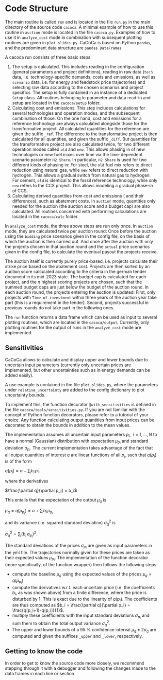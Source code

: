 # Code Structure

The main routine is called `run` and is located in the file `run.py` in the main directory of the source code `cacoca`. A minimal example of how to use this routine in `auction` mode is located in the file `cacoca.py`. Examples of how to use it in `analyze_cost` mode in combination with subsequent plotting routines are given in `plot_slides.py`. CaCoCa is based on Python `pandas`, and the predominant data structure are `pandas DataFrames`

A cacoca run consists of three basic steps:

1. The setup is calculated. This includes reading in the configuration (general parameters and project definitions), reading in raw data (`tech` data, i.e. technology-specific demands, costs and emissions, as well as `scenario` data, i.e. for energy and feedstock price trajectories) and selecting raw data according to the chosen scenarios and project specifics. The setup is fully contained in an instance of a dedicated `Setup` class. All routines belonging to parameter and data read-in and setup are located in the `cacoca/setup` folder.
2. Calculating cost and emissions. This step includes calculations for several technologies and operation modes, and the subsequent combination of those. On the one hand, cost and emissions for a reference technology are always calculated alongside those for the transformative project. All calculated quantities for the reference are given the suffix `_ref`. The difference to the transformative project is then calculated for all quantities, and given the suffix `_diff`. But quantities for the transformative project are also calculated twice, for two different operation modes called `old` and `new`. This allows phasing in of new technologies or new fuel mixes over time via the time-dependent scenario parameter `H2 Share`. In particular, `H2 Share` is used for two different kinds of phasing in: For steel, the `old` fuel mix refers to direct reduction using natural gas, while `new` refers to direct reduction with hydrogen. This allows a gradual switch from natural gas to hydrogen. For cement, `old` is identical to the fossil reference technology, while only `new` refers to the CCS project. This allows modeling a gradual phase-in of CCS.
3. Calculating derived quantities from cost and emissions ( and their differences), such as abatement costs. In `auction` mode, quantities only needed for the auction (the auction score and a budget cap) are also calculated. All routines concerned with performing calculations are located in the `cacoca/calc` folder.

In `analyze_cost` mode, the three above steps are run only once. In `auction` mode, they are calculated twice per auction round: Once before the auction using the `bidding` price scenarios given in the config file, on the basis of which the auction is then carried out. And once after the auction with only the projects chosen in that auction round and the `actual` price scenarios given in the config file, to calculate the eventual payout the projects receive.

The auction itself is currently purely price-based, i.e. projects calculate their strike price based on the abatement cost. Projects are then sorted by an auction score calculated according to the criteria in the german tender document in its mid-2023 state. The budget cap is calculated for each project, and the $n$ highest scoring projects are chosen, such that the summed budget caps are just below the budget of the auction round.
In each auction round, the projects entering the auction is updated: First, only projects with `Time of investment` within three years of the auction year take part (this is a requirement in the tender). Second, projects successful in previous rounds do not take part in the following ones.

The `run` function returns a data frame which can be used as input to several plotting routines, which are located in the `cacoca/output`. Currently, only plotting routines for the output of runs in the `analyze_cost` mode are implemented.

## Sensitivities

CaCoCa allows to calculate and display upper and lower bounds due to uncertain input parameters (currently only uncertain prices are implemented, but other uncertainties such as in energy demands can be added easily).

A use example is contained in the file `plot_slides.py`, where the parameters under `relative_uncertainty` are added to the config dictionary to plot uncertainty bounds.

To implement this, the function decorator `@with_sensitivities` is defined in the file `cacoca/tools/sensitivities.py`. If you are not familiar with the concept of Python function decorators, please refer to a tutorial of your choice. Any function calculating output quantities from input prices can be decorated to obtain the bounds in addition to the mean values.

The implementation assumes all uncertain input parameters $p_i,\;\;i=1,...,N$ to have a normal (Gaussian) distribution with expectation $\mu_{p_i}$ and standard deviation $\sigma_{p_i}$. The current implementation takes advantage of the fact that all output quantities of interest $q$ are linear functions of all $p_i$, such that $q(p_i)$ is of the form

$q(p_i) = a + \sum_i b_i \, p_i.$

where the derivatives

$\frac{\partial q}{\partial p_i} = b_i$

This entails that the expectation of the output $\mu_q$ is

$\mu_q = q(\mu_{p_i}) = a + \sum_i b_i \, \mu_{p_i}$

and its variance (i.e. squared standard deviation) $\sigma_q^2$ is

$\sigma_q^2 = \sum_i (b_i \, \sigma_{p_i})^2.$

The standard deviations of the prices $\sigma_{p_i}$ are given as input parameters in the yml file. The trajectories normally given for these prices are taken as their expected values $\mu_{p_i}$. The implementation of the function decorator (more specifically, of the function wrapper) then follows the following steps:

- compute the baseline $\mu_q$ using the expected values of the prices $\mu_q = q(\mu_{p_i})$
- compute the derivatives w.r.t. each uncertain price (i.e. the coefficients $b_i$, as was shown above) from a finite difference, where the price is disturbed by $1$. This is exact due to the linearity of $q(p_i)$. The coefficients are thus computed as $b_i = \frac{\partial q}{\partial p_i} = \frac{q(p_i+1)-q(p_i)}{1}$.
- multiply these coefficients with the input standard deviations $\sigma_{p_i}$ and sum them to obtain the total output variance $\sigma_q^2$.
- The upper and lower bounds of a 95 % confidence interval $\mu_q \pm 2\sigma_q$ are computed and given the suffixes `_upper` and `_lower`, respectively.

## Getting to know the code

In order to get to know the source code more closely, we recommend stepping through it with a debugger and following the changes made to the data frames in each line or section.
